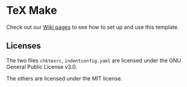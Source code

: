 # TeX Make

Check out our [Wiki pages](https://github.com/git-tex/tex-make/wiki) to see how to set up and use this template.

## Licenses

The two files `chktexrc`, `indentconfig.yaml` are licensed under the GNU General Public License v3.0.

The others are licensed under the MIT license.
